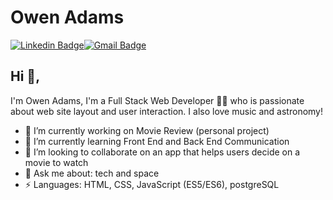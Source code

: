 # Owen Adams  
[![Linkedin Badge](https://img.shields.io/badge/-owenadams1-blue?style=flat-square&logo=Linkedin&logoColor=white&link=https://www.linkedin.com/in/owen-adams1/)](https://www.linkedin.com/in/owen-adams1/)[![Gmail Badge](https://img.shields.io/badge/-owenadams.main@gmail.com-c14438?style=flat-square&logo=Gmail&logoColor=white&link=mailto:owenadams.main@gmail.com)](mailto:owenadams.main@gmail.com)

## Hi 👋, 
I'm Owen Adams, I'm a Full Stack Web Developer 👨‍💻 who is passionate about web site layout and user interaction. I also love music and astronomy!

- 🔭 I’m currently working on Movie Review (personal project)
- 🌱 I’m currently learning Front End and Back End Communication
- 👯 I’m looking to collaborate on an app that helps users decide on a movie to watch
- 💬 Ask me about: tech and space
- ⚡ Languages: HTML, CSS, JavaScript (ES5/ES6), postgreSQL
